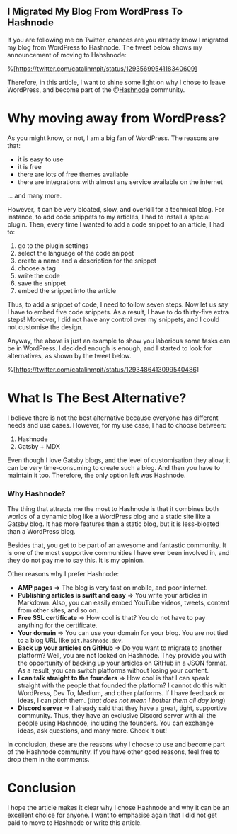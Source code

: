 ## I Migrated My Blog From WordPress To Hashnode

If you are following me on Twitter, chances are you already know I migrated my blog from WordPress to Hashnode. The tweet below shows my announcement of moving to Hahshnode:

%[https://twitter.com/catalinmpit/status/1293569954118340609]

Therefore, in this article, I want to shine some light on why I chose to leave WordPress, and become part of the @[Hashnode](@hashnode) community.

# Why moving away from WordPress?
As you might know, or not, I am a big fan of WordPress. The reasons are that:
* it is easy to use
* it is free
* there are lots of free themes available
* there are integrations with almost any service available on the internet

... and many more.

However, it can be very bloated, slow, and overkill for a technical blog. For instance, to add code snippets to my articles, I had to install a special plugin. Then, every time I wanted to add a code snippet to an article, I had to:
1. go to the plugin settings
2. select the language of the code snippet
3. create a name and a description for the snippet
4. choose a tag
5. write the code
6. save the snippet
7. embed the snippet into the article

Thus, to add a snippet of code, I need to follow seven steps. Now let us say I have to embed five code snippets. As a result, I have to do thirty-five extra steps! Moreover, I did not have any control over my snippets, and I could not customise the design. 

Anyway, the above is just an example to show you laborious some tasks can be in WordPress. I decided enough is enough, and I started to look for alternatives, as shown by the tweet below. 

%[https://twitter.com/catalinmpit/status/1293486413099540486]

# What Is The Best Alternative?
I believe there is not the best alternative because everyone has different needs and use cases. However, for my use case, I had to choose between:
1. Hashnode
2. Gatsby + MDX

Even though I love Gatsby blogs, and the level of customisation they allow, it can be very time-consuming to create such a blog. And then you have to maintain it too. Therefore, the only option left was Hashnode.

### Why Hashnode?
The thing that attracts me the most to Hashnode is that it combines both worlds of a dynamic blog like a WordPress blog and a static site like a Gatsby blog. It has more features than a static blog, but it is less-bloated than a WordPress blog. 

Besides that, you get to be part of an awesome and fantastic community. It is one of the most supportive communities I have ever been involved in, and they do not pay me to say this. It is my opinion. 

Other reasons why I prefer Hashnode:
* **AMP pages** => The blog is very fast on mobile, and poor internet.
* **Publishing articles is swift and easy** => You write your articles in Markdown. Also, you can easily embed YouTube videos, tweets, content from other sites, and so on. 
* **Free SSL certificate** => How cool is that? You do not have to pay anything for the certificate.
* **Your domain** => You can use your domain for your blog. You are not tied to a blog URL like `pit.hashnode.dev`.
* **Back up your articles on GitHub** => Do you want to migrate to another platform? Well, you are not locked on Hashnode. They provide you with the opportunity of backing up your articles on GitHub in a JSON format. As a result, you can switch platforms without losing your content.
* **I can talk straight to the founders** => How cool is that I can speak straight with the people that founded the platform? I cannot do this with WordPress, Dev To, Medium, and other platforms. If I have feedback or ideas, I can pitch them. (*that does not mean I bother them all day long*)
* **Discord server** => I already said that they have a great, tight, supportive community. Thus, they have an exclusive Discord server with all the people using Hashnode, including the founders. You can exchange ideas, ask questions, and many more. Check it out! 

In conclusion, these are the reasons why I choose to use and become part of the Hashnode community. If you have other good reasons, feel free to drop them in the comments.

# Conclusion
I hope the article makes it clear why I chose Hashnode and why it can be an excellent choice for anyone. I want to emphasise again that I did not get paid to move to Hashnode or write this article. 
